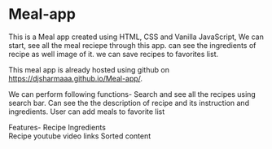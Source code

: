 # Meal-app
This is a Meal app created using HTML, CSS and Vanilla JavaScript, We can start, see all the meal reciepe through this app. can see the ingredients of recipe as well image of it. we can save recipes to favorites list.

This meal app is already hosted using github on  https://djsharmaaa.github.io/Meal-app/.

We can perform following functions-
Search and see all the recipes using search bar.
Can see the the description of recipe and its instruction and ingredients.
User can add meals to favorite list


Features-
Recipe Ingredients  
Recipe youtube video links 
Sorted content
